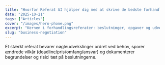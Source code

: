 ```yaml
---
title: "Hvorfor Referat AI hjælper dig med at skrive de bedste forhandlingsreferater"
date: "2025-10-21"
tags: ["Articles"]
cover: "/images/hero-phone.png"
excerpt: "Kernen i forhandlingsreferater: beslutninger, opgaver og udvekslingens kontekst (krav og indrømmelser) der accelererer beslutninger."
slug: "business-negotiation"
---
```


Et stærkt referat bevarer nøgleudvekslinger ordret ved behov, sporer ændrede vilkår (deadline/pris/omfang/ansvar) og dokumenterer begrundelser og risici tæt på beslutningerne.
